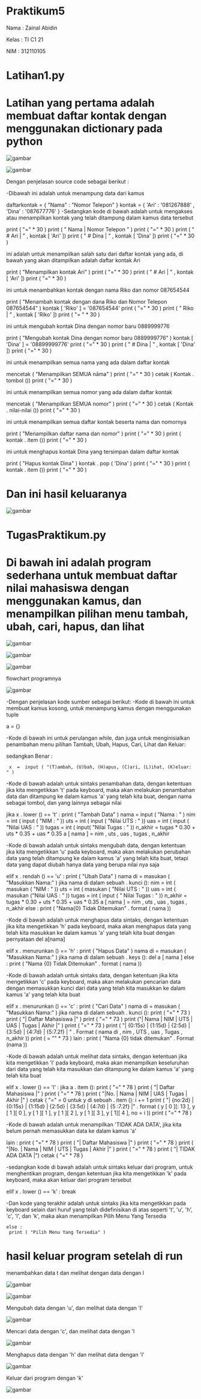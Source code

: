 # Praktikum5

Nama : Zainal Abidin

Kelas : TI C1 21

NIM : 312110105

# Latihan1.py

# Latihan yang pertama adalah membuat daftar kontak dengan menggunakan dictionary pada python

![gambar](ss/ss1.png)

![gambar](ss/ss2.png)

Dengan penjelasan source code sebagai berikut :

-Dibawah ini adalah untuk menampung data dari kamus

daftarkontak  = { "Nama" : "Nomor Telepon" }
 kontak  = { 'Ari' : '081267888' , 'Dina' : '087677776' }
-Sedangkan kode di bawah adalah untuk mengakses atau menampilkan kontak yang telah ditampung dalam kamus data tersebut

print ( "=" * 30 )
 print ( " Nama | Nomor Telepon " )
 print ( "=" * 30 )
 print ( " # Ari | " , kontak [ 'Ari' ])
 print ( " # Dina | " , kontak [ 'Dina' ])
 print ( "=" * 30 )

ini adalah untuk menampilkan salah satu dari daftar kontak yang ada, di bawah yang akan ditampilkan adalah daftar kontak Ari

print ( "Menampilkan kontak Ari" )
 print ( "=" * 30 )
 print ( " # Ari | " , kontak [ 'Ari' ])
 print ( "=" * 30 )

 ini untuk menambahkan kontak dengan nama Riko dan nomor 087654544

print ( "Menambah kontak dengan dana Riko dan Nomor Telepon 087654544" )
 kontak [ 'Riko' ] = '087654544' 
 print ( "=" * 30 )
 print ( " Riko | " , kontak [ 'Riko' ])
 print ( "= " * 30 )

ini untuk mengubah kontak Dina dengan nomor baru 0889999776

print ( "Mengubah kontak Dina dengan nomor baru 0889999776" )
 kontak [ 'Dina' ] = '08899999776' 
 print ( "=" * 30 )
 print ( " # Dina | " , kontak [ 'Dina' ])
 print ( "=" * 30 )

ini untuk menampilkan semua nama yang ada dalam daftar kontak

mencetak ( "Menampilkan SEMUA nāma" )
 print ( "=" * 30 )
 cetak ( Kontak . tombol ())
 print ( "=" * 30 )

ini untuk menampilkan semua nomor yang ada dalam daftar kontak

mencetak ( "Menampilkan SEMUA nomor" )
 print ( "=" * 30 )
 cetak ( Kontak . nilai-nilai ())
 print ( "=" * 30 )

ini untuk menampilkan semua daftar kontak beserta nama dan nomornya

print ( "Menampilkan daftar nama dan nomor" )
 print ( "=" * 30 )
 print ( kontak . item ())
 print ( "=" * 30 )

ini untuk menghapus kontak Dina yang tersimpan dalam daftar kontak

print ( "Hapus kontak Dina" )
 kontak . pop ( 'Dina' )
 print ( "=" * 30 )
 print ( kontak . item ())
 print ( "=" * 30 )

 # Dan ini hasil keluaranya 

 ![gambar](ss/ss3.png)

 # TugasPraktikum.py

 # Di bawah ini adalah program sederhana untuk membuat daftar nilai mahasiswa dengan menggunakan kamus, dan menampilkan pilihan menu tambah, ubah, cari, hapus, dan lihat

 ![gambar](ss/ss4.png)

 ![gambar](ss/ss5.png)

 ![gambar](ss/ss6.png)

 flowchart programnya

 ![gambar](ss/ss14.png)

 -Dengan penjelasan kode sumber sebagai berikut: -Kode di bawah ini untuk membuat kamus kosong, untuk menampung kamus dengan menggunakan tuple

a  = {}

-Kode di bawah ini untuk perulangan while, dan juga untuk menginisialkan penambahan menu pilihan Tambah, Ubah, Hapus, Cari, Lihat dan Keluar:

sedangkan  Benar :

     x  =  input ( "(T)ambah, (U)bah, (H)apus, (C)ari, (L)ihat, (K)eluar: " )

-Kode di bawah adalah untuk sintaks penambahan data, dengan ketentuan jika kita mengetikkan 't' pada keyboard, maka akan melakukan penambahan data dan ditampung ke dalam kamus 'a' yang telah kita buat, dengan nama sebagai tombol, dan yang lainnya sebagai nilai

jika  x . lower () ==  't' :
 print ( "Tambah Data" )
 nama  =  input ( "Nama : " )
 nim  =  int ( input ( "NIM : " ))
 uts  =  int ( input ( "Nilai UTS : " ))
 uas  =  int ( input ( "Nilai UAS : " ))
 tugas  =  int ( input( "Nilai Tugas : " ))
 n_akhir  =  tugas  *  0.30  +  uts  *  0.35  +  uas  *  0.35 
 a [ nama ] =  nim , uts , uas , tugas , n_akhir

-Kode di bawah adalah untuk sintaks mengubah data, dengan ketentuan jika kita mengetikkan 'u' pada keyboard, maka akan melakukan perubahan data yang telah ditampung ke dalam kamus 'a' yang telah kita buat, tetapi data yang dapat diubah hanya data yang berupa nilai nya saja

elif  x . rendah () ==  'u' :
 print ( "Ubah Data" )
 nama di  =  masukan ( "Masukkan Nama:" )
 jika  nama di  dalam  sebuah . kunci ():
 nim  =  int ( masukan ( "NIM : " ))
 uts  =  int ( masukan ( "Nilai UTS : " ))
 uas  =  int ( masukan ("Nilai UAS : " ))
 tugas  =  int ( input ( " Nilai Tugas : " ))
 n_akhir  =  tugas * 0.30  +  uts * 0.35  +  uas * 0.35 
 a [ nama ] =  nim , uts , uas , tugas , n_akhir 
 else :
 print ( "Nama{0} Tidak Ditemukan" . format ( nama ))

-Kode di bawah adalah untuk menghapus data sintaks, dengan ketentuan jika kita mengetikkan 'h' pada keyboard, maka akan menghapus data yang telah kita masukkan ke dalam kamus 'a' yang telah kita buat dengan pernyataan del a[nama]

elif  x . menurunkan () ==  'h' :
 print ( "Hapus Data" )
 nama di  =  masukan ( "Masukkan Nama:" )
 jika  nama di  dalam  sebuah . keys ():
 del  a [ nama ]
 else :
 print ( "Nama {0} Tidak Ditemukan" . format ( nama ))

-Kode di bawah adalah untuk sintaks data, dengan ketentuan jika kita mengetikkan 'c' pada keyboard, maka akan melakukan pencarian data dengan memasukkan kunci dari data yang telah kita masukkan ke dalam kamus 'a' yang telah kita buat

elif  x . menurunkan () ==  'c' :
 print ( "Cari Data" )
 nama di  =  masukan ( "Masukkan Nama:" )
 jika  nama di  dalam  sebuah . kunci ():
 print ( "="  *  73 )
 print ( "| Daftar Mahasiswa |" )
 print ( "="  *  73 )
 print ("| Nama | NIM | UTS | UAS | Tugas | Akhir |" )
 print ( "="  *  73 )
 print ( "| {0:15s} | {1:15d} | {2:5d} | {3:5d} | {4:7d} | {5:7.2f} | " 
   . Format ( nama di , nim , UTS , uas , Tugas , n_akhir ))
 print ( = ""  *  73 )
 lain :
 print ( "Nama {0} tidak ditemukan" . Format (nama ))

-Kode di bawah adalah untuk melihat data sintaks, dengan ketentuan jika kita mengetikkan 'l' pada keyboard, maka akan menampilkan keseluruhan dari data yang telah kita masukkan dan ditampung ke dalam kamus 'a' yang telah kita buat

elif  x . lower () ==  'l' :
 jika  a . item ():
 print ( "="  *  78 )
 print ( "| Daftar Mahasiswa |" )
 print ( "="  *  78 )
 print ( "|No. | Nama | NIM | UAS | Tugas | Akhir |" )
 cetak ( "="   =  0 
untuk  y  di  sebuah . item ():
 i  +=  1 
 print ( "| {no:2d} | {0:15s} | {1:15d} | {2:5d} | {3:5d} | {4:7d} | {5 :7.2f} |" 
  . format ( y [ 0 ][: 13 ], y [ 1 ][ 0 ], y [ 1 ][ 1 ], y [ 1 ][ 2 ], y [ 1 ][ 3 ], y [ 1][ 4 ], no = i ))
  print ( "="  *  78 )

-Kode di bawah adalah untuk menampilkan 'TIDAK ADA DATA', jika kita belum pernah memasukkan data ke dalam kamus 'a'

lain :
 print ( "="  *  78 )
 print ( "| Daftar Mahasiswa |" )
 print ( "="  *  78 )
 print ( "|No. | Nama | NIM | UTS | Tugas | Akhir |" )
 print ( "="  *  78 )
 print ( "| TIDAK ADA DATA |")
 cetak ( "=" *  78 )

-sedangkan kode di bawah adalah untuk sintaks keluar dari program, untuk menghentikan program, dengan ketentuan jika kita mengetikkan 'k' pada keyboard, maka akan keluar dari program tersebut

 elif  x . lower () ==  'k' :
 break

-Dan kode yang terakhir adalah untuk sintaks jika kita mengetikkan pada keyboard selain dari huruf yang telah didefinisikan di atas seperti 't', 'u', 'h', 'c', 'l', dan 'k', maka akan menampilkan Pilih Menu Yang Tersedia

    else :
     print ( "Pilih Menu Yang Tersedia" )

# hasil keluar program setelah di run

menambahkan data t dan melihat dengan data dengan l 

![gambar](ss/ss7.png)

![gambar](ss/ss8.png)

Mengubah data dengan 'u', dan melihat data dengan 'l'

![gambar](ss/ss9.png)

Mencari data dengan 'c', dan melihat data dengan 'l 

![gambar](ss/ss10.png)

Menghapus data dengan 'h' dan melihat data dengan 'l' 

![gambar](ss/ss11.png)

Keluar dari program dengan 'k'

![gambar](ss/ss12.png)

